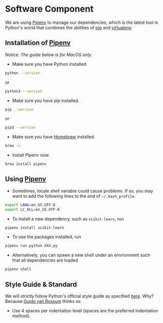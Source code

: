 # Software Component

We are using [Pipenv](https://pipenv.readthedocs.io/) to manage our dependencies, which is the latest tool in Python's world that combines the abilities of [pip](https://pypi.org/project/pip/) and [virtualenv](https://virtualenv.pypa.io/).

## Installation of [Pipenv](https://pipenv.readthedocs.io/)

_Notice: The guide below is for MacOS only._

- Make sure you have Python installed.
```bash
python --version
```
or
```bash
python3 --version
```
- Make sure you have pip installed.
```bash
pip --version
```
or
```bash
pip3 --version
```
- Make sure you have [Homebrew]() installed.
```bash
brew -v
```
- Install Pipenv now.
```bash
brew install pipenv
```

## Using [Pipenv](https://pipenv.readthedocs.io/)

- Sometimes, locale shell variable could cause problems. If so, you may want to add the following lines to the end of `~/.bash_profile`.
```bash
export LANG=en_US.UTF-8
export LC_ALL=en_US.UTF-8
```
- To install a new dependency, such as `scikit-learn`, run
```bash
pipenv install scikit-learn
```
- To use the packages installed, run
```bash
pipenv run python XXX.py
```
- Alternatively, you can spawn a new shell under an environment such that all dependencies are loaded
```bash
pipenv shell
```

## Style Guide & Standard

We will strictly follow Python's official style guide as specified [here](https://www.python.org/dev/peps/pep-0008/). Why? Because [Guido van Rossum](https://en.wikipedia.org/wiki/Guido_van_Rossum) thinks so.

- Use 4 spaces per indentation level (spaces are the preferred indentation method).
